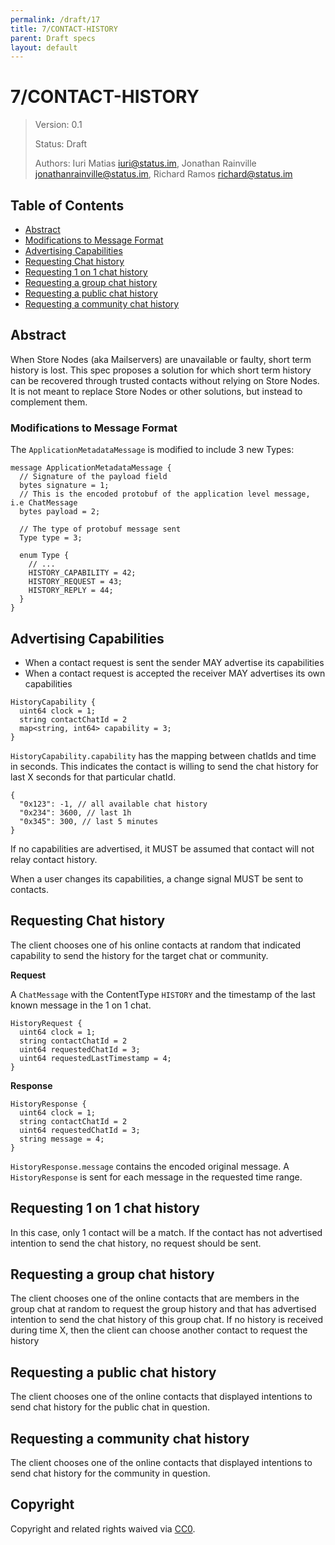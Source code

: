 ```yaml
---
permalink: /draft/17
title: 7/CONTACT-HISTORY
parent: Draft specs
layout: default
---
```


# 7/CONTACT-HISTORY

> Version: 0.1
>
> Status: Draft
>
> Authors: Iuri Matias <iuri@status.im>, Jonathan Rainville <jonathanrainville@status.im>, Richard Ramos <richard@status.im>
>

## Table of Contents

- [Abstract](#abstract)
- [Modifications to Message Format](#Modifications-to-Message-Format)
- [Advertising Capabilities](#Advertising-Capabilities)
- [Requesting Chat history](#Requesting-Chat-history)
- [Requesting 1 on 1 chat history](#Requesting-1-on-1-chat-history)
- [Requesting a group chat history](#Requesting-a-group-chat-history)
- [Requesting a public chat history](#Requesting-a-public-chat-history)
- [Requesting a community chat history](#Requesting-a-community-chat-history)

## Abstract

When Store Nodes (aka Mailservers) are unavailable or faulty, short term history is lost. This spec proposes a solution for which short term history can be recovered through trusted contacts without relying on Store Nodes. It is not meant to replace Store Nodes or other solutions, but instead to complement them.

### Modifications to Message Format

The `ApplicationMetadataMessage` is modified to include 3 new Types:

```
message ApplicationMetadataMessage {
  // Signature of the payload field
  bytes signature = 1;
  // This is the encoded protobuf of the application level message, i.e ChatMessage
  bytes payload = 2;

  // The type of protobuf message sent
  Type type = 3;

  enum Type {
    // ...
    HISTORY_CAPABILITY = 42;
    HISTORY_REQUEST = 43;
    HISTORY_REPLY = 44;
  }
}
```

## Advertising Capabilities

- When a contact request is sent the sender MAY advertise its capabilities
- When a contact request is accepted the receiver MAY advertises its own capabilities

```
HistoryCapability {
  uint64 clock = 1;
  string contactChatId = 2
  map<string, int64> capability = 3;
}
```

`HistoryCapability.capability` has the mapping between chatIds and time in seconds. This indicates the contact is willing to send the chat history for last X seconds for that particular chatId.

```
{
  "0x123": -1, // all available chat history
  "0x234": 3600, // last 1h
  "0x345": 300, // last 5 minutes
}
```

If no capabilities are advertised, it MUST be assumed that contact will not relay contact history.

When a user changes its capabilities, a change signal MUST be sent to contacts.

## Requesting Chat history

The client chooses one of his online contacts at random that indicated capability to send the history for the target chat or community.

**Request**

A `ChatMessage` with the ContentType `HISTORY` and the timestamp of the last known message in the 1 on 1 chat.

```
HistoryRequest {
  uint64 clock = 1;
  string contactChatId = 2
  uint64 requestedChatId = 3;
  uint64 requestedLastTimestamp = 4;
}
```

**Response**

```
HistoryResponse {
  uint64 clock = 1;
  string contactChatId = 2
  uint64 requestedChatId = 3;
  string message = 4;
}
```

`HistoryResponse.message` contains the encoded original message.
A `HistoryResponse` is sent for each message in the requested time range.

## Requesting 1 on 1 chat history

In this case, only 1 contact will be a match. If the contact has not advertised intention to send the chat history, no request should be sent.

## Requesting a group chat history

The client chooses one of the online contacts that are members in the group chat at random to request the group history and that has advertised intention to send the chat history of this group chat.
If no history is received during time X, then the client can choose another contact to request the history

## Requesting a public chat history

The client chooses one of the online contacts that displayed intentions to send chat history for the public chat in question.


## Requesting a community chat history

The client chooses one of the online contacts that displayed intentions to send chat history for the community in question.

## Copyright

Copyright and related rights waived via [CC0](https://creativecommons.org/publicdomain/zero/1.0/).
